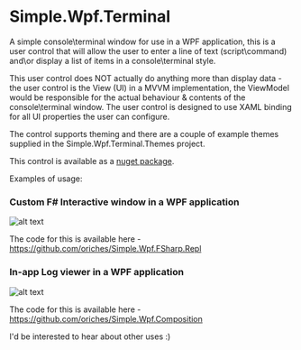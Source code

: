 Simple.Wpf.Terminal
===================

A simple console\\terminal window for use in a WPF application, this is a user control that will allow the user to enter a line of text (script\\command) and\or display a list of items in a console\\terminal style.

This user control does NOT actually do anything more than display data - the user control is the View (UI) in a MVVM implementation, the ViewModel would be responsible for the actual behaviour & contents of the console\\terminal window. The user control is designed to use XAML binding for all UI properties the user can configure.

The control supports theming and there are a couple of example themes supplied in the Simple.Wpf.Terminal.Themes project.

This control is available as a [nuget package](http://www.nuget.org/packages/Simple.Wpf.Terminal/).

Examples of usage:

### Custom F# Interactive window in a WPF application
![alt text](https://raw.github.com/oriches/Simple.Wpf.Terminal/master/Readme%20Images/fsharp_repl.png "F# Interactive window")

The code for this is available here - https://github.com/oriches/Simple.Wpf.FSharp.Repl

### In-app Log viewer in a WPF application
![alt text](https://raw.github.com/oriches/Simple.Wpf.Terminal/master/Readme%20Images/log_window.png "Log window")

The code for this is available here - https://github.com/oriches/Simple.Wpf.Composition


I'd be interested to hear about other uses :)

